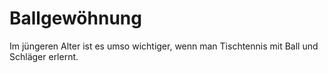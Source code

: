 # Ballgewöhnung
Im jüngeren Alter ist es umso wichtiger, wenn man Tischtennis mit Ball und Schläger erlernt.
